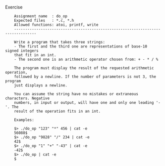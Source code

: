 Exercise

        Assignment name  : do_op
        Expected files   : *.c, *.h
        Allowed functions: atoi, printf, write
        --------------------------------------------------------------------------------

        Write a program that takes three strings:
        - The first and the third one are representations of base-10 signed integers
        that fit in an int.
        - The second one is an arithmetic operator chosen from: + - * / %

        The program must display the result of the requested arithmetic operation,
        followed by a newline. If the number of parameters is not 3, the program
        just displays a newline.

        You can assume the string have no mistakes or extraneous characters. Negative
        numbers, in input or output, will have one and only one leading '-'. The
        result of the operation fits in an int.

        Examples:

        $> ./do_op "123" "*" 456 | cat -e
        56088$
        $> ./do_op "9828" "/" 234 | cat -e
        42$
        $> ./do_op "1" "+" "-43" | cat -e
        -42$
        $> ./do_op | cat -e
        $
